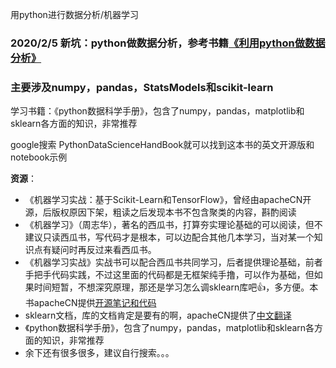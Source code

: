 用python进行数据分析/机器学习

### 2020/2/5 新坑：python做数据分析，参考书籍[《利用python做数据分析》](https://seancheney.gitbook.io/python-for-data-analysis-2nd/)
### 主要涉及numpy，pandas，StatsModels和scikit-learn

学习书籍：《python数据科学手册》，包含了numpy，pandas，matplotlib和sklearn各方面的知识，非常推荐

google搜索 PythonDataScienceHandBook就可以找到这本书的英文开源版和notebook示例

**资源**：
- 《机器学习实战：基于Scikit-Learn和TensorFlow》，曾经由apacheCN开源，后版权原因下架，粗读之后发现本书不包含聚类的内容，斟酌阅读
- 《机器学习》（周志华），著名的西瓜书，打算夯实理论基础的可以阅读，但不建议只读西瓜书，写代码才是根本，可以边配合其他几本学习，当对某一个知识点有疑问时再反过来看西瓜书。
- 《机器学习实战》实战书可以配合西瓜书共同学习，后者提供理论基础，前者手把手代码实践，不过这里面的代码都是无框架纯手撸，可以作为基础，但如果时间短暂，不想深究原理，那还是学习怎么调sklearn库吧👍，多方便。本书apacheCN提供[开源笔记和代码](https://github.com/apachecn/AiLearning)
- sklearn文档，库的文档肯定是要有的啊，apacheCN提供了[中文翻译](https://sklearn.apachecn.org/)
- 《python数据科学手册》，包含了numpy，pandas，matplotlib和sklearn各方面的知识，非常推荐
- 余下还有很多很多，建议自行搜索。。。